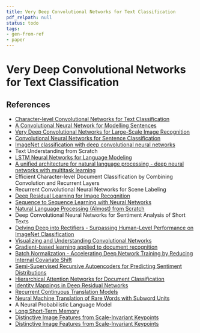 ```yaml
---
title: Very Deep Convolutional Networks for Text Classification
pdf_relpath: null
status: todo
tags:
- gen-from-ref
- paper
---
```


# Very Deep Convolutional Networks for Text Classification

## References

- [Character-level Convolutional Networks for Text Classification](./character-level-convolutional-networks-for-text-classification.md)
- [A Convolutional Neural Network for Modelling Sentences](./a-convolutional-neural-network-for-modelling-sentences.md)
- [Very Deep Convolutional Networks for Large-Scale Image Recognition](./very-deep-convolutional-networks-for-large-scale-image-recognition.md)
- [Convolutional Neural Networks for Sentence Classification](./convolutional-neural-networks-for-sentence-classification.md)
- [ImageNet classification with deep convolutional neural networks](./imagenet-classification-with-deep-convolutional-neural-networks.md)
- Text Understanding from Scratch
- [LSTM Neural Networks for Language Modeling](./lstm-neural-networks-for-language-modeling.md)
- [A unified architecture for natural language processing - deep neural networks with multitask learning](./a-unified-architecture-for-natural-language-processing-deep-neural-networks-with-multitask-learning.md)
- Efficient Character-level Document Classification by Combining Convolution and Recurrent Layers
- Recurrent Convolutional Neural Networks for Scene Labeling
- [Deep Residual Learning for Image Recognition](./deep-residual-learning-for-image-recognition.md)
- [Sequence to Sequence Learning with Neural Networks](./sequence-to-sequence-learning-with-neural-networks.md)
- [Natural Language Processing (Almost) from Scratch](./natural-language-processing-almost-from-scratch.md)
- Deep Convolutional Neural Networks for Sentiment Analysis of Short Texts
- [Delving Deep into Rectifiers - Surpassing Human-Level Performance on ImageNet Classification](./delving-deep-into-rectifiers-surpassing-human-level-performance-on-imagenet-classification.md)
- [Visualizing and Understanding Convolutional Networks](./visualizing-and-understanding-convolutional-networks.md)
- [Gradient-based learning applied to document recognition](./gradient-based-learning-applied-to-document-recognition.md)
- [Batch Normalization - Accelerating Deep Network Training by Reducing Internal Covariate Shift](./batch-normalization-accelerating-deep-network-training-by-reducing-internal-covariate-shift.md)
- [Semi-Supervised Recursive Autoencoders for Predicting Sentiment Distributions](./semi-supervised-recursive-autoencoders-for-predicting-sentiment-distributions.md)
- [Hierarchical Attention Networks for Document Classification](./hierarchical-attention-networks-for-document-classification.md)
- [Identity Mappings in Deep Residual Networks](./identity-mappings-in-deep-residual-networks.md)
- [Recurrent Continuous Translation Models](./recurrent-continuous-translation-models.md)
- [Neural Machine Translation of Rare Words with Subword Units](./neural-machine-translation-of-rare-words-with-subword-units.md)
- A Neural Probabilistic Language Model
- [Long Short-Term Memory](./long-short-term-memory.md)
- [Distinctive Image Features from Scale-Invariant Keypoints](./distinctive-image-features-from-scale-invariant-keypoints.md)
- [Distinctive Image Features from Scale-Invariant Keypoints](./distinctive-image-features-from-scale-invariant-keypoints.md)
